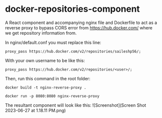 # docker-repositories-component
A React component and accompanying nginx file and Dockerfile to act as a reverse proxy to bypass CORS error from https://hub.docker.com/ where we get repository information from.

In nginx/default.conf you must replace this line:
```
proxy_pass https://hub.docker.com/v2/repositories/saileshp56/;
```
With your own username to be like this:
```
proxy_pass https://hub.docker.com/v2/repositories/<user>/;
```


Then, run this command in the root folder: 
```
docker build -t nginx-reverse-proxy .

docker run -p 8080:8080 nginx-reverse-proxy
```

The resultant component will look like this:
![Screenshot](Screen Shot 2023-06-27 at 1.18.11 PM.png)
